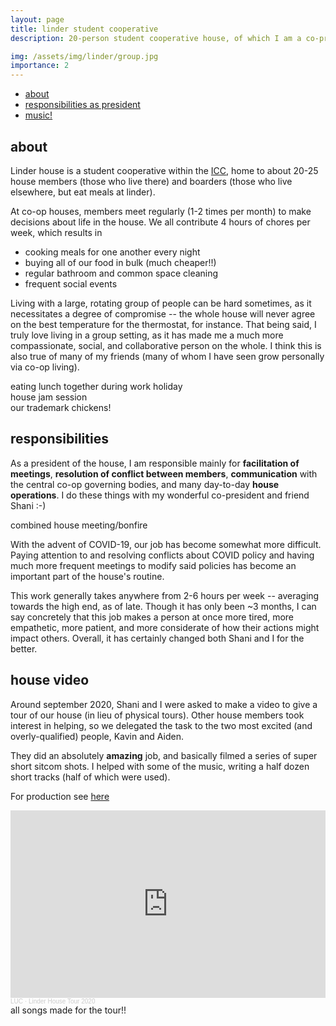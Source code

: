 ```yaml
---
layout: page
title: linder student cooperative
description: 20-person student cooperative house, of which I am a co-president. also some tour music!

img: /assets/img/linder/group.jpg
importance: 2
---
```


* [about](#about)
* [responsibilities as president](#responsibilities)
* [music!](#house-video)

## about

Linder house is a student cooperative within the [ICC](https://icc.coop/), home to about 20-25 house members (those who live there) and boarders (those who live elsewhere, but eat meals at linder).

At co-op houses, members meet regularly (1-2 times per month) to make decisions about life in the house. We all contribute 4 hours of chores per week, which results in 

* cooking meals for one another every night
* buying all of our food in bulk (much cheaper!!)
* regular bathroom and common space cleaning
* frequent social events

Living with a large, rotating group of people can be hard sometimes, as it necessitates a degree of compromise -- the whole house will never agree on the best temperature for the thermostat, for instance. That being said, I truly love living in a group setting, as it has made me a much more compassionate, social, and collaborative person on the whole. I think this is also true of many of my friends (many of whom I have seen grow personally via co-op living).

<!-- <div class="row gradient">
    <div class="col-md-6"><div class="well inheritback">
        <img class="img-fluid rounded z-depth-1" src="{{ '/assets/img/linder/wh.jpg' | relative_url }}" alt="" title="eating lunch together"/>
        <div class="caption">
            eating lunch together during work holiday
        </div>
    <br/><br/><br/><br/><br/></div></div>
    <div class="col-md-6">
        <div class="row">
            <div class="col-md-12"><div class="well inheritback">
                <img class="img-fluid rounded z-depth-1" src="{{ '/assets/img/linder/jam.jpg' | relative_url }}" alt="" title="jam session"/>
                <div class="caption">
                    house jam session
                </div>
            </div></div>
        </div>
      <div class="row">
        <div class="col-md-12">
          <div class="well inheritback">
            <img class="img-fluid rounded z-depth-1" src="{{ '/assets/img/linder/chicken2.jpg' | relative_url }}" alt="" title="chickens"/>
            <div class="caption">
                our trademark chickens!
            </div>
          </div>
        </div>
      </div>
    </div>
</div> -->

<div class="row justify-content-sm-center">
    <div class="col-sm-6 mt-3 mt-md-0">
        <img class="img-fluid rounded z-depth-1" src="{{ '/assets/img/linder/wh.jpg' | relative_url }}" alt="" title="eating lunch together"/>
        <div class="caption">
            eating lunch together during work holiday
        </div>
    </div>
    <div class="col-sm-5 mt-3 mt-md-0">
        <img class="img-fluid rounded z-depth-1" src="{{ '/assets/img/linder/jam.jpg' | relative_url }}" alt="" title="jam session"/>
        <div class="caption">
            house jam session
        </div>
        <img class="img-fluid rounded z-depth-1" src="{{ '/assets/img/linder/chicken2.jpg' | relative_url }}" alt="" title="chickens"/>
        <div class="caption">
            our trademark chickens!
        </div>
    </div>
</div>

## responsibilities

As a president of the house, I am responsible mainly for **facilitation of meetings**, **resolution of conflict between members**, **communication** with the central co-op governing bodies, and many day-to-day **house operations**. I do these things with my wonderful co-president and friend Shani :-)

<div class="col justify-content-sm-center">
    <img class="mx-auto rounded d-block z-depth-1 w-50" src="{{ '/assets/img/linder/meeting.jpg' | relative_url }}" alt="" title="meeting"/>
    <div class="caption">
        combined house meeting/bonfire
    </div>
</div>

With the advent of COVID-19, our job has become somewhat more difficult. Paying attention to and resolving conflicts about COVID policy and having much more frequent meetings to modify said policies has become an important part of the house's routine.

This work generally takes anywhere from 2-6 hours per week -- averaging towards the high end, as of late. Though it has only been ~3 months, I can say concretely that this job makes a person at once more tired, more empathetic, more patient, and more considerate of how their actions might impact others. Overall, it has certainly changed both Shani and I for the better.

## house video

Around september 2020, Shani and I were asked to make a video to give a tour of our house (in lieu of physical tours). Other house members took interest in helping, so we delegated the task to the two most excited (and overly-qualified) people, Kavin and Aiden. 

They did an absolutely **amazing** job, and basically filmed a series of super short sitcom shots. I helped with some of the music, writing a half dozen short tracks (half of which were used). 

For production see [here](/personal/music)

<iframe width="100%" height="300" scrolling="no" frameborder="no" allow="autoplay" src="https://w.soundcloud.com/player/?url=https%3A//api.soundcloud.com/playlists/1161755746&color=%23ff5500&auto_play=false&hide_related=false&show_comments=true&show_user=true&show_reposts=false&show_teaser=true&visual=true"></iframe><div style="font-size: 10px; color: #cccccc;line-break: anywhere;word-break: normal;overflow: hidden;white-space: nowrap;text-overflow: ellipsis; font-family: Interstate,Lucida Grande,Lucida Sans Unicode,Lucida Sans,Garuda,Verdana,Tahoma,sans-serif;font-weight: 100;"><a href="https://soundcloud.com/luclepot" title="LUC" target="_blank" style="color: #cccccc; text-decoration: none;">LUC</a> · <a href="https://soundcloud.com/luclepot/sets/linder-house-tour-2020" title="Linder House Tour 2020" target="_blank" style="color: #cccccc; text-decoration: none;">Linder House Tour 2020</a></div>
<div class="caption">
    all songs made for the tour!!
</div>

<!-- 
Every project has a beautiful feature showcase page.
It's easy to include images in a flexible 3-column grid format.
Make your photos 1/3, 2/3, or full width.

To give your project a background in the portfolio page, just add the img tag to the front matter like so:

    ---
    layout: page
    title: project
    description: a project with a background image
    img: /assets/img/12.jpg
    ---

<div class="row">
    <div class="col-sm mt-3 mt-md-0">
        <img class="img-fluid rounded z-depth-1" src="{{ '/assets/img/1.jpg' | relative_url }}" alt="" title="example image"/>
    </div>
    <div class="col-sm mt-3 mt-md-0">
        <img class="img-fluid rounded z-depth-1" src="{{ '/assets/img/3.jpg' | relative_url }}" alt="" title="example image"/>
    </div>
    <div class="col-sm mt-3 mt-md-0">
        <img class="img-fluid rounded z-depth-1" src="{{ '/assets/img/5.jpg' | relative_url }}" alt="" title="example image"/>
    </div>
</div>
<div class="caption">
    Caption photos easily. On the left, a road goes through a tunnel. Middle, leaves artistically fall in a hipster photoshoot. Right, in another hipster photoshoot, a lumberjack grasps a handful of pine needles.
</div>
<div class="row">
    <div class="col-sm mt-3 mt-md-0">
        <img class="img-fluid rounded z-depth-1" src="{{ '/assets/img/5.jpg' | relative_url }}" alt="" title="example image"/>
    </div>
</div>
<div class="caption">
    This image can also have a caption. It's like magic.
</div>

You can also put regular text between your rows of images.
Say you wanted to write a little bit about your project before you posted the rest of the images.
You describe how you toiled, sweated, *bled* for your project, and then... you reveal it's glory in the next row of images.


<div class="row justify-content-sm-center">
    <div class="col-sm-8 mt-3 mt-md-0">
        <img class="img-fluid rounded z-depth-1" src="{{ '/assets/img/6.jpg' | relative_url }}" alt="" title="example image"/>
    </div>
    <div class="col-sm-4 mt-3 mt-md-0">
        <img class="img-fluid rounded z-depth-1" src="{{ '/assets/img/11.jpg' | relative_url }}" alt="" title="example image"/>
    </div>
</div>
<div class="caption">
    You can also have artistically styled 2/3 + 1/3 images, like these.
</div>


The code is simple.
Just wrap your images with `<div class="col-sm">` and place them inside `<div class="row">` (read more about the <a href="https://getbootstrap.com/docs/4.4/layout/grid/" target="_blank">Bootstrap Grid</a> system).
To make images responsive, add `img-fluid` class to each; for rounded corners and shadows use `rounded` and `z-depth-1` classes.
Here's the code for the last row of images above:

```html
<div class="row justify-content-sm-center">
    <div class="col-sm-8 mt-3 mt-md-0">
        <img class="img-fluid rounded z-depth-1" src="{{ '/assets/img/6.jpg' | relative_url }}" alt="" title="example image"/>
    </div>
    <div class="col-sm-4 mt-3 mt-md-0">
        <img class="img-fluid rounded z-depth-1" src="{{ '/assets/img/11.jpg' | relative_url }}" alt="" title="example image"/>
    </div>
</div>
``` -->
